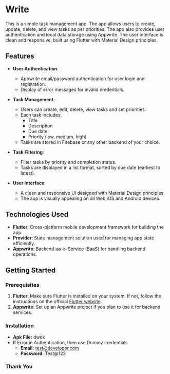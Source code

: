# Write

This is a simple task management app. The app allows users to create, update, delete, and view tasks as per priorities. The app also provides user authentication and local data storage using Appwrite. The user interface is clean and responsive, built using Flutter with Material Design principles.

## Features

- **User Authentication**: 
  - Appwrite email/password authentication for user login and registration.
  - Display of error messages for invalid credentials.

- **Task Management**:
  - Users can create, edit, delete, view tasks and set priorities.
  - Each task includes: 
    - Title
    - Description
    - Due date
    - Priority (low, medium, high)
  - Tasks are stored in Firebase or any other backend of your choice.

- **Task Filtering**:
  - Filter tasks by priority and completion status.
  - Tasks are displayed in a list format, sorted by due date (earliest to latest).

- **User Interface**:
  - A clean and responsive UI designed with Material Design principles.
  - The app is visually appealing on all Web,iOS and Android devices.

## Technologies Used

- **Flutter**: Cross-platform mobile development framework for building the app.
- **Provider**: State management solution used for managing app state efficiently.
- **Appwrite**: Backend-as-a-Service (BaaS) for handling backend operations.

## Getting Started

### Prerequisites

1. **Flutter**: Make sure Flutter is installed on your system. If not, follow the instructions on the official [Flutter website](https://flutter.dev/docs/get-started/install).
3. **Appwrite**: Set up an Appwrite project if you plan to use it for backend services.

### Installation

- **Apk File:** dwdk
- If Error in Authentication, then use Dummy credentials
  - **Email:** test@developer.com
  - **Password:** Test@123
 
### Thank You
